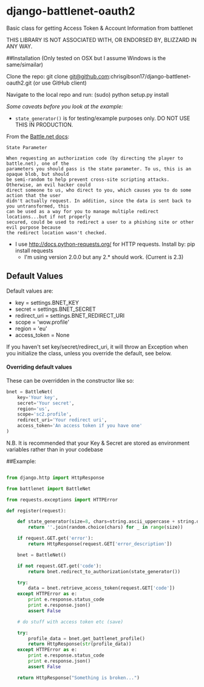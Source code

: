 django-battlenet-oauth2
=======================

Basic class for getting Access Token &amp; Account Information from battlenet

THIS LIBRARY IS NOT ASSOCIATED WITH, OR ENDORSED BY, BLIZZARD IN ANY WAY.

##Installation (Only tested on OSX but I assume Windows is the same/simailar)

Clone the repo: git clone git@github.com:chrisgibson17/django-battlenet-oauth2.git (or use GitHub client)

Navigate to the local repo and run: (sudo) python setup.py install

_Some caveats before you look at the example:_

* `state_generator()` is for testing/example purposes only.  DO NOT USE THIS IN PRODUCTION.

From the [Battle.net docs](https://dev.battle.net/docs/read/oauth):

```
State Parameter

When requesting an authorization code (by directing the player to battle.net), one of the
parameters you should pass is the state parameter. To us, this is an opaque blob, but should
be semi-random to help prevent cross-site scripting attacks. Otherwise, an evil hacker could
direct someone to us, who direct to you, which causes you to do some action that the user
didn't actually request. In addition, since the data is sent back to you untransformed, this
can be used as a way for you to manage multiple redirect locations...but if not properly
secured, could be used to redirect a user to a phishing site or other evil purpose because
the redirect location wasn't checked.

```

* I use http://docs.python-requests.org/ for HTTP requests.  Install by: pip install requests
    - I'm using version 2.0.0 but any 2.* should work. (Current is 2.3)

## Default Values

Default values are:
* key           = settings.BNET_KEY
* secret        = settings.BNET_SECRET
* redirect_uri  = settings.BNET_REDIRECT_URI
* scope         = 'wow.profile'
* region        = 'eu'
* access_token  = None

If you haven't set key/secret/redirect_uri, it will throw an Exception when you initialize
the class, unless you override the default, see below.


#### Overriding default values
These can be overridden in the constructor like so:

```python
bnet = BattleNet(
    key='Your key',
    secret='Your secret',
    region='us',
    scope='sc2.profile',
    redirect_uri='Your redirect uri',
    access_token='An access token if you have one'
)
```

N.B. It is recommended that your Key & Secret are stored as environment variables rather than in your codebase

##Example:

```python

from django.http import HttpResponse

from battlenet import BattleNet

from requests.exceptions import HTTPError

def register(request):

    def state_generator(size=8, chars=string.ascii_uppercase + string.digits):
        return ''.join(random.choice(chars) for _ in range(size))

    if request.GET.get('error'):
        return HttpResponse(request.GET['error_description'])

    bnet = BattleNet()

    if not request.GET.get('code'):
        return bnet.redirect_to_authorization(state_generator())

    try:
        data = bnet.retrieve_access_token(request.GET['code'])
    except HTTPError as e:
        print e.response.status_code
        print e.response.json()
        assert False

    # do stuff with access token etc (save)

    try:
        profile_data = bnet.get_battlenet_profile()
        return HttpResponse(str(profile_data))
    except HTTPError as e:
        print e.response.status_code
        print e.response.json()
        assert False

    return HttpResponse("Something is broken...")
```
